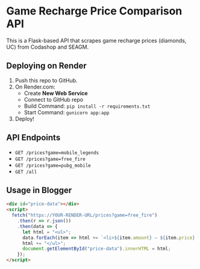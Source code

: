 # Game Recharge Price Comparison API

This is a Flask-based API that scrapes game recharge prices (diamonds, UC) from Codashop and SEAGM.

## Deploying on Render
1. Push this repo to GitHub.
2. On Render.com:
   - Create **New Web Service**
   - Connect to GitHub repo
   - Build Command: `pip install -r requirements.txt`
   - Start Command: `gunicorn app:app`
3. Deploy!

## API Endpoints
- `GET /prices?game=mobile_legends`
- `GET /prices?game=free_fire`
- `GET /prices?game=pubg_mobile`
- `GET /all`

## Usage in Blogger
```html
<div id="price-data"></div>
<script>
  fetch("https://YOUR-RENDER-URL/prices?game=free_fire")
    .then(r => r.json())
    .then(data => {
      let html = "<ul>";
      data.forEach(item => html += `<li>${item.amount} — ${item.price} (${item.vendor})</li>`);
      html += "</ul>";
      document.getElementById("price-data").innerHTML = html;
    });
</script>
